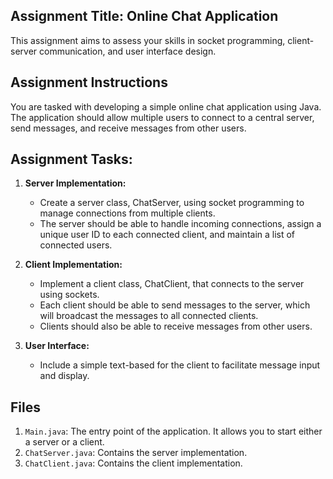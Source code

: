 ## Assignment Title: Online Chat Application
This assignment aims to assess your skills in socket programming, client-server communication, and user interface design.

## Assignment Instructions
You are tasked with developing a simple online chat application using Java. The application should allow multiple users to connect to a central server, send messages, and receive messages from other users.

## Assignment Tasks:
1. **Server Implementation:**
   - Create a server class, ChatServer, using socket programming to manage connections from multiple clients.
   - The server should be able to handle incoming connections, assign a unique user ID to each connected client, and maintain a list of connected users.

2. **Client Implementation:**
    - Implement a client class, ChatClient, that connects to the server using sockets.
    - Each client should be able to send messages to the server, which will broadcast the messages to all connected clients.
    - Clients should also be able to receive messages from other users.

3. **User Interface:**
    - Include a simple text-based for the client to facilitate message input and display.

## Files
1. `Main.java`: The entry point of the application. It allows you to start either a server or a client.
2. `ChatServer.java`: Contains the server implementation.
3. `ChatClient.java`: Contains the client implementation.